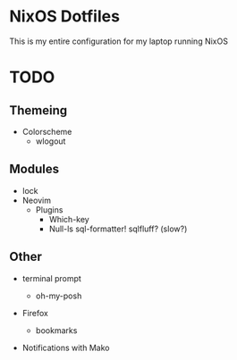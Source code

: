 # NixOS Dotfiles
This is my entire configuration for my laptop running NixOS

# TODO
## Themeing
- Colorscheme
    - wlogout

## Modules
- lock
- Neovim
    - Plugins
        - Which-key
        - Null-ls
            sql-formatter!
            sqlfluff? (slow?)

## Other
- terminal prompt
    - oh-my-posh

- Firefox
    - bookmarks

- Notifications with Mako
